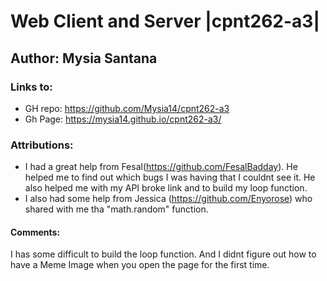 # Web Client and Server |cpnt262-a3|


## Author: Mysia Santana


### Links to:
* GH repo: https://github.com/Mysia14/cpnt262-a3
* Gh Page: https://mysia14.github.io/cpnt262-a3/

### Attributions:
* I had a great help from Fesal(https://github.com/FesalBadday). He helped me to find out which bugs I was having that I couldnt see it. He also helped me with my API broke link and to build my loop function.
* I also had some help from Jessica (https://github.com/Enyorose) who shared with me tha "math.random" function.

#### Comments:
I has some difficult to build the loop function. And I didnt figure out how to have a Meme Image when you open the page for the first time.


